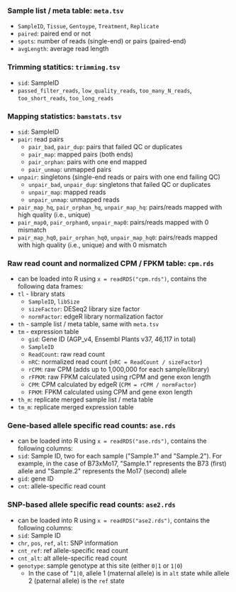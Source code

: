 ### Sample list / meta table: `meta.tsv`
- `SampleID`, `Tissue`, `Gentoype`, `Treatment`, `Replicate`
- `paired`: paired end or not
- `spots`: number of reads (single-end) or pairs (paired-end)
- `avgLength`: average read length

### Trimming statitics: `trimming.tsv`
- `sid`: SampleID
- `passed_filter_reads`, `low_quality_reads`, `too_many_N_reads`, `too_short_reads`, `too_long_reads`

### Mapping statistics: `bamstats.tsv`
- `sid`: SampleID
- `pair`: read pairs
  - `pair_bad`, `pair_dup`: pairs that failed QC or duplicates
  - `pair_map`: mapped pairs (both ends)
  - `pair_orphan`: pairs with one end mapped
  - `pair_unmap`: unmapped pairs
- `unpair`: singletons (single-end reads or pairs with one end failing QC)
  - `unpair_bad`, `unpair_dup`: singletons that failed QC or duplicates
  - `unpair_map`: mapped reads
  - `unpair_unmap`: unmapped reads
- `pair_map_hq`, `pair_orphan_hq`, `unpair_map_hq`: pairs/reads mapped
  with high quality (i.e., unique)
- `pair_map0`, `pair_orphan0`, `unpair_map0`: pairs/reads mapped with 0 mismatch
- `pair_map_hq0`, `pair_orphan_hq0`, `unpair_map_hq0`: pairs/reads mapped 
  with high quality (i.e., unique) and with 0 mismatch

### Raw read count and normalized CPM / FPKM table: `cpm.rds`
- can be loaded into R using `x = readRDS("cpm.rds")`, contains the following data frames:
- `tl` - library stats
  - `SampleID`, `libSize`
  - `sizeFactor`: DESeq2 library size factor
  - `normFactor`: edgeR library normalization factor
- `th` - sample list / meta table, same with `meta.tsv`
- `tm` - expression table
  - `gid`: Gene ID (AGP_v4, Ensembl Plants v37, 46,117 in total)
  - `SampleID`
  - `ReadCount`: raw read count
  - `nRC`: normalized read count (`nRC = ReadCount / sizeFactor`)
  - `rCPM`: raw CPM (adds up to 1,000,000 for each sample/library)
  - `rFPKM`: raw FPKM calculated using rCPM and gene exon length
  - `CPM`: CPM calculated by edgeR (`CPM = rCPM / normFactor`)
  - `FPKM`: FPKM calculated using CPM and gene exon length
- `th_m`: replicate merged sample list / meta table
- `tm_m`: replicate merged expression table

### Gene-based allele specific read counts: `ase.rds`
- can be loaded into R using `x = readRDS("ase.rds")`, contains the following columns:
- `sid`: Sample ID, two for each sample ("Sample.1" and "Sample.2"). For example, in the case of B73xMo17, "Sample.1" represents the B73 (first) allele and "Sample.2" represents the Mo17 (second) allele
- `gid`: gene ID
- `cnt`: allele-specific read count

### SNP-based allele specific read counts: `ase2.rds`
- can be loaded into R using `x = readRDS("ase2.rds")`, contains the following columns:
- `sid`: Sample ID
- `chr`, `pos`, `ref`, `alt`: SNP information
- `cnt_ref`: ref allele-specific read count
- `cnt_alt`: alt allele-specific read count
- `genotype`: sample genotype at this site (either `0|1` or `1|0`)
  - In the case of "`1|0`, allele 1 (maternal allele) is in `alt` state while allele 2 (paternal allele) is the `ref` state
